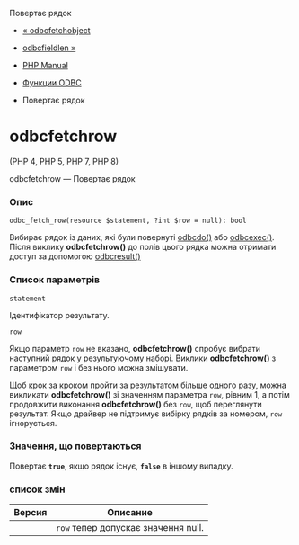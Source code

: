 Повертає рядок

-   [« odbcfetchobject](function.odbc-fetch-object.html)
    
-   [odbcfieldlen »](function.odbc-field-len.html)
    
-   [PHP Manual](index.html)
    
-   [Функции ODBC](ref.uodbc.html)
    
-   Повертає рядок
    

# odbcfetchrow

(PHP 4, PHP 5, PHP 7, PHP 8)

odbcfetchrow — Повертає рядок

### Опис

```methodsynopsis
odbc_fetch_row(resource $statement, ?int $row = null): bool
```

Вибирає рядок із даних, які були повернуті [odbcdo()](function.odbc-do.html) або [odbcexec()](function.odbc-exec.html). Після виклику **odbcfetchrow()** до полів цього рядка можна отримати доступ за допомогою [odbcresult()](function.odbc-result.html)

### Список параметрів

`statement`

Ідентифікатор результату.

`row`

Якщо параметр `row` не вказано, **odbcfetchrow()** спробує вибрати наступний рядок у результуючому наборі. Виклики **odbcfetchrow()** з параметром `row` і без нього можна змішувати.

Щоб крок за кроком пройти за результатом більше одного разу, можна викликати **odbcfetchrow()** зі значенням параметра `row`, рівним 1, а потім продовжити виконання **odbcfetchrow()** без `row`, щоб переглянути результат. Якщо драйвер не підтримує вибірку рядків за номером, `row` ігнорується.

### Значення, що повертаються

Повертає **`true`**, якщо рядок існує, **`false`** в іншому випадку.

### список змін

| Версия | Описание                            |
|--------|-------------------------------------|
|        | `row` тепер допускає значення null. |